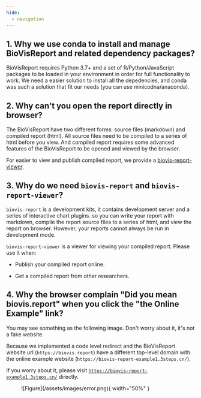 ```yaml
---
hide:
  - navigation
---
```


## 1. Why we use conda to install and manage BioVisReport and related dependency packages?

BioVisReport requires Python 3.7+ and a set of R/Python/JavaScript packages to be loaded in your environment in order for full functionality to work. We need a easier solution to install all the depedencies, and conda was such a solution that fit our needs (you can use minicodna/anaconda).

## 2. Why can't you open the report directly in browser?

The BioVisReport have two different forms: source files (markdown) and compiled report (html). All source files need to be compiled to a series of html before you view. And compiled report requires some advanced features of the BioVisReport to be opened and viewed by the browser.

For easier to view and publish compiled report, we provide a [biovis-report-viewer](/docs/write-your-report/).

## 3. Why do we need `biovis-report` and `biovis-report-viewer`?

`biovis-report` is a development kits, it contains development server and a series of interactive chart plugins. so you can write your report with markdown, compile the report source files to a series of html, and view the report on browser. However, your reports cannot always be run in development mode.

`biovis-report-viewer` is a viewer for viewing your compiled report. Please use it when:

- Publish your compiled report online.

- Get a compiled report from other researchers.

## 4. Why the browser complain "Did you mean biovis.report" when you click the "the Online Example" link?

You may see something as the following image. Don't worry about it, it's not a fake website.

Because we implemented a code level redirect and the BioVisReport website url (`https://biovis.report`) have a different top-level domain with the online example website (`https://biovis-report-example1.3steps.cn/`).

If you worry about it, please visit [`https://biovis-report-example1.3steps.cn/`](`https://biovis-report-example1.3steps.cn/`) directly.

<figure markdown>
  ![Figure](/assets/images/error.png){ width="50%" }
</figure>
